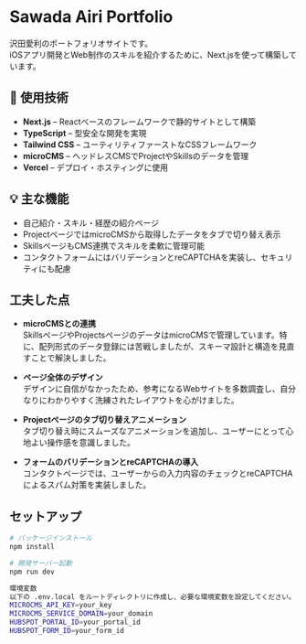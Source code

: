 # Sawada Airi Portfolio

沢田愛利のポートフォリオサイトです。  
iOSアプリ開発とWeb制作のスキルを紹介するために、Next.jsを使って構築しています。

## 🔧 使用技術

- **Next.js** – Reactベースのフレームワークで静的サイトとして構築
- **TypeScript** – 型安全な開発を実現
- **Tailwind CSS** – ユーティリティファーストなCSSフレームワーク
- **microCMS** – ヘッドレスCMSでProjectやSkillsのデータを管理
- **Vercel** – デプロイ・ホスティングに使用

## 💡 主な機能

- 自己紹介・スキル・経歴の紹介ページ
- ProjectページではmicroCMSから取得したデータをタブで切り替え表示
- SkillsページもCMS連携でスキルを柔軟に管理可能
- コンタクトフォームにはバリデーションとreCAPTCHAを実装し、セキュリティにも配慮

## 工夫した点

- **microCMSとの連携**  
  SkillsページやProjectsページのデータはmicroCMSで管理しています。特に、配列形式のデータ登録には苦戦しましたが、スキーマ設計と構造を見直すことで解決しました。

- **ページ全体のデザイン**  
  デザインに自信がなかったため、参考になるWebサイトを多数調査し、自分なりにわかりやすく洗練されたレイアウトを心がけました。

- **Projectページのタブ切り替えアニメーション**  
  タブ切り替え時にスムーズなアニメーションを追加し、ユーザーにとって心地よい操作感を意識しました。

- **フォームのバリデーションとreCAPTCHAの導入**  
  コンタクトページでは、ユーザーからの入力内容のチェックとreCAPTCHAによるスパム対策を実装しました。

## セットアップ

```bash
# パッケージインストール
npm install

# 開発サーバー起動
npm run dev

環境変数
以下の .env.local をルートディレクトリに作成し、必要な環境変数を設定してください。
MICROCMS_API_KEY=your_key
MICROCMS_SERVICE_DOMAIN=your_domain
HUBSPOT_PORTAL_ID=your_portal_id
HUBSPOT_FORM_ID=your_form_id
```

